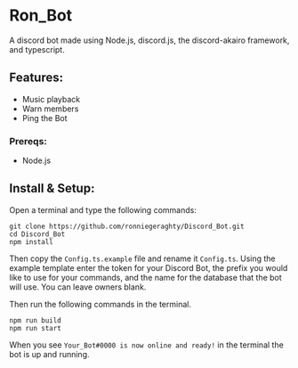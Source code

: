 # Ron_Bot
A discord bot made using Node.js, discord.js, the discord-akairo framework, and typescript. 

## Features:
- Music playback
- Warn members
- Ping the Bot

### Prereqs: 
- Node.js

## Install & Setup: 
Open a terminal and type the following commands: 
```
git clone https://github.com/ronniegeraghty/Discord_Bot.git
cd Discord_Bot
npm install
```
Then copy the `Config.ts.example` file and rename it `Config.ts`. Using the example template enter the token for your Discord Bot, the prefix you would like to use for your commands, and the name for the database that the bot will use. You can leave owners blank. 

Then run the following commands in the terminal. 
```
npm run build
npm run start
```
When you see `Your_Bot#0000 is now online and ready!` in the terminal the bot is up and running. 